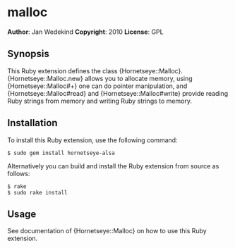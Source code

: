 malloc
======

**Author**:       Jan Wedekind
**Copyright**:    2010
**License**:      GPL

Synopsis
--------

This Ruby extension defines the class {Hornetseye::Malloc}. {Hornetseye::Malloc.new} allows you to allocate memory, using {Hornetseye::Malloc#+} one can do pointer manipulation, and {Hornetseye::Malloc#read} and {Hornetseye::Malloc#write} provide reading Ruby strings from memory and writing Ruby strings to memory.

Installation
------------

To install this Ruby extension, use the following command:

    $ sudo gem install hornetseye-alsa

Alternatively you can build and install the Ruby extension from source as follows:

    $ rake
    $ sudo rake install

Usage
-----

See documentation of {Hornetseye::Malloc} on how to use this Ruby extension.

